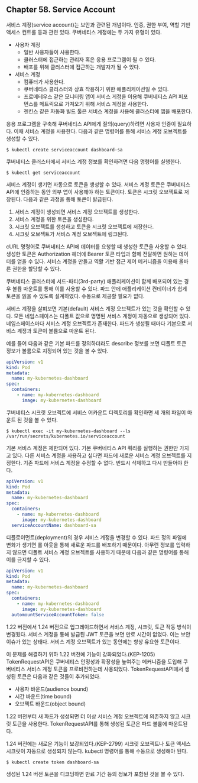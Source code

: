 
## Chapter 58. Service Account

서비스 계정(service account)는 보안과 관련된 개념이다. 인증, 권한 부여, 역할 기반 액세스 컨트롤 등과 관련 있다. 쿠버네티스 계정에는 두 가지 유형이 있다. 

- 사용자 계정
  - 일반 사용자들이 사용한다.
  - 클러스터에 접근하는 관리자 혹은 응용 프로그램이 될 수 있다.
  - 배포를 위해 클러스터에 접근하는 개발자가 될 수 있다.
- 서비스 계정
  - 컴퓨터가 사용한다.
  - 쿠버네티스 클러스터와 상효 작용하기 위한 애플리케이션일 수 있다.
  - 프로메테우스 같은 모니터링 앱이 서비스 게정을 이용해 쿠버네티스 API 퍼포먼스를 메트릭으로 가져오기 위해 서비스 계정을 사용한다.
  - 젠킨스 같은 자동화 빌드 툴은 서비스 계정을 사용해 클러스터에 앱을 배포한다.

응용 프로그램을 구축해 쿠버네티스 API에게 질의(query)하려면 사용자 인증이 필요하다. 이때 서비스 계정을 사용한다. 다음과 같은 명령어를 통해 서비스 계정 오브젝트를 생성할 수 있다.

```
$ kubectl create serviceaccount dashboard-sa
```

쿠버네티스 클러스터에서 서비스 계정 정보를 확인하려면 다음 명령어를 실행한다.

```
$ kubectl get serviceaccount
```

서비스 계정이 생기면 자동으로 토큰을 생성할 수 있다. 서비스 계정 토큰은 쿠버네티스 API에 인증하는 동안 외부 앱이 사용해야 하는 토큰이다. 토큰은 시크릿 오브젝트로 저장된다. 다음과 같은 과정을 통해 토큰이 발급된다.

1. 서비스 계정이 생성되면 서비스 계정 오브젝트를 생성한다. 
2. 서비스 계정을 위한 토큰을 생성한다. 
3. 시크릿 오브젝트를 생성하고 토큰을 시크릿 오브젝트에 저장한다.
4. 시크릿 오브젝트가 서비스 계정 오브젝트에 링크된다.

cURL 명령어로 쿠버네티스 API에 데이터를 요청할 때 생성한 토큰을 사용할 수 있다. 생성한 토큰은 Authorization 헤더에 Bearer 토큰 타입과 함께 전달하면 원하는 데이터를 얻을 수 있다. 서비스 계정을 만들고 역활 기반 접근 제어 메커니즘을 이용해 올바른 권한을 할당할 수 있다.

쿠버네티스 클러스터에 서드-파티(3rd-party) 애플리케이션이 함께 배포되어 있는 경우 볼륨 마운트를 통해 이를 사용할 수 있다. 파드 안에 애플리케이션 컨테이너가 쉽게 토큰을 읽을 수 있도록 설계하였다. 수동으로 제공할 필요가 없다. 

서비스 계정을 살펴보면 기본(default) 서비스 계정 오브젝트가 있는 것을 확인할 수 있다. 모든 네임스페이스는 디폴트 값으로 명명된 서비스 계정이 자동으로 생성되어 있다. 네임스페이스마다 서비스 계정 오브젝트가 존재한다. 파드가 생성될 때마다 기본으로 서비스 계정과 토큰이 볼륨으로 마운트 된다.

예를 들어 다음과 같은 기본 파드를 정의하더라도 describe 정보를 보면 디폴트 토큰 정보가 볼륨으로 지정되어 있는 것을 볼 수 있다.

```yml
apiVersion: v1
kind: Pod
metadata:
  name: my-kubernetes-dashboard
spec:
  containers:
    - name: my-kubernetes-dashboard
      image: my-kubernetes-dashboard
```

쿠버네티스 시크릿 오브젝트에 서비스 어카운트 디렉토리를 확인하면 세 개의 파일이 마운트 된 것을 볼 수 있다.

```
$ kubectl exec -it my-kubernetes-dashboard --ls /var/run/secrets/kubernetes.io/serviceaccount
```

기본 서비스 계정은 제한되어 있다. 기본 쿠버네티스 API 쿼리를 실행하는 권한만 가지고 있다. 다른 서비스 계정을 사용하고 싶다면 파드에 새로운 서비스 계정 오브젝트를 지정한다. 기존 파드에 서비스 계정을 수정할 수 없다. 반드시 삭제하고 다시 만들어야 한다. 

```yml
apiVersion: v1
kind: Pod
metadata:
  name: my-kubernetes-dashboard
spec:
  containers:
    - name: my-kubernetes-dashboard
      image: my-kubernetes-dashboard
  serviceAccountName: dashboard-sa
```

디플로이먼트(deployment)의 경우 서비스 계정을 변경할 수 있다. 파드 정의 파일에 변화가 생기면 롤 아웃을 통해 새로운 파드를 배포하기 때문이다. 아무런 정보를 입력하지 않으면 디폴트 서비스 계정 오브젝트를 사용하기 때문에 다음과 같은 명령어를 통해 이를 금지할 수 있다.

```yml
apiVersion: v1
kind: Pod
metadata:
  name: my-kubernetes-dashboard
spec:
  containers:
    - name: my-kubernetes-dashboard
      image: my-kubernetes-dashboard
  automountServiceAccountToken: false
```

1.22 버전에서 1.24 버전으로 업그레이드하면서 서비스 계정, 시크릿, 토큰 작동 방식이 변경됬다. 서비스 계정을 통해 발급된 JWT 토큰을 보면 만료 시간이 없었다. 이는 보안 이슈가 있는 상태다. 서비스 계정 오브젝트가 있는 동안에는 항상 유요한 토큰이다. 

이 문제를 해결하기 위하 1.22 버전에 기능이 강화되었다.(KEP-1205) TokenRequestAPI은 쿠버네티스 안정성과 확장성을 높여주는 메커니즘을 도입해 쿠버네티스 서비스 계정 토큰을 프로비전하는데 사용되었다. TokenRequestAPI에서 생성된 토큰은 다음과 같은 것들이 추가되었다.

- 사용자 바운드(audience bound)
- 시간 바운드(time bound)
- 오브젝트 바운드(object bound)

1.22 버전부터 새 파드가 생성되면 더 이상 서비스 계정 오브젝트에 의존하지 않고 시크릿 토큰을 사용한다. TokenRequestAPI를 통해 생성된 토큰은 파드 볼륨에 마운트된다. 

1.24 버전에는 새로운 기능이 보강되었다.(KEP-2799) 시크릿 오브젝트나 토큰 액세스 시크릿이 자동으로 생성되지 않는다. kubectl 명령어를 통해 수동으로 생성해야 된다.

```
$ kubectl create token dashboard-sa
```

생성된 1.24 버전 토큰을 디코딩하면 만료 기간 등의 정보가 포함된 것을 볼 수 있다. 